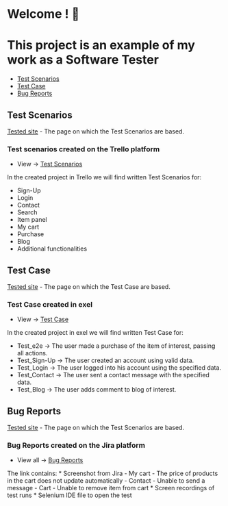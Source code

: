 # Welcome ! 👋

# This project is an example of my work as a Software Tester

- [Test Scenarios](#Test-Scenarios)
- [Test Case](#Test-Case)
- [Bug Reports](#Bug-Reports)





## Test Scenarios

[Tested site](https://skleptest.pl/) - The page on which the Test Scenarios are based.

### Test scenarios created on the Trello platform

  * View -> [Test Scenarios](https://trello.com/invite/b/oD9Efh1M/ATTI2e495bd98a904a292947c3b9233007281D1487F3/tester-portfolio)
  
In the created project in Trello we will find written Test Scenarios for:

  * Sign-Up
  * Login
  * Contact
  * Search
  * Item panel
  * My cart
  * Purchase
  * Blog
  * Additional functionalities





## Test Case

[Tested site](https://skleptest.pl/) - The page on which the Test Case are based.

### Test Case created in exel

  * View -> [Test Case](https://docs.google.com/spreadsheets/d/1ePSIMLyTIC4nmwZJsaL8uBD6Q0nu8bz9L8HEUCzP_VU/edit?usp=sharing)

In the created project in exel  we will find written Test Case for:

  * Test_e2e -> The user made a purchase of the item of interest, passing all actions.
  * Test_Sign-Up -> The user created an account using valid data.
  * Test_Login -> The user logged into his account using the specified data.
  * Test_Contact -> The user sent a contact message with the specified data.
  * Test_Blog -> The user adds comment to blog of interest.
  
  
  
  
  
## Bug Reports

[Tested site](https://skleptest.pl/) - The page on which the Test Scenarios are based.

### Bug Reports created on the Jira platform
  
  * View all -> [Bug Reports](https://drive.google.com/drive/folders/1ELFwivy1U2b_Tn5VQqErT9K6Mw_tHeJm?usp=sharing)
   
   The link contains:
      * Screenshot from Jira 
       - My cart - The price of products in the cart does not update automatically
       - Contact - Unable to send a message 
       - Cart - Unable to remove item from cart
      * Screen recordings of test runs
      * Selenium IDE file to open the test
    
